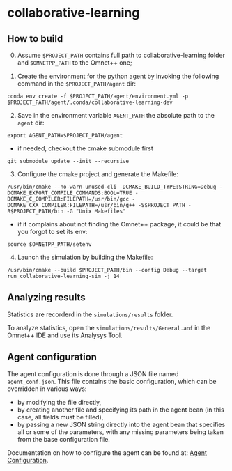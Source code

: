 # collaborative-learning

## How to build

0) Assume `$PROJECT_PATH` contains full path to collaborative-learning folder and `$OMNETPP_PATH` to the Omnet++ one;

1) Create the environment for the python agent by invoking the following command in the `$PROJECT_PATH/agent` dir:
```
conda env create -f $PROJECT_PATH/agent/environment.yml -p $PROJECT_PATH/agent/.conda/collaborative-learning-dev
```
2) Save in the environment variable `AGENT_PATH` the absolute path to the `agent` dir:
```
export AGENT_PATH=$PROJECT_PATH/agent
```

- if needed, checkout the cmake submodule first

```
git submodule update --init --recursive
```
3) Configure the cmake project and generate the Makefile:
```
/usr/bin/cmake --no-warn-unused-cli -DCMAKE_BUILD_TYPE:STRING=Debug -DCMAKE_EXPORT_COMPILE_COMMANDS:BOOL=TRUE -DCMAKE_C_COMPILER:FILEPATH=/usr/bin/gcc -DCMAKE_CXX_COMPILER:FILEPATH=/usr/bin/g++ -S$PROJECT_PATH -B$PROJECT_PATH/bin -G "Unix Makefiles"
```
- if it complains about not finding the Omnet++ package, it could be that you forgot to set its env:
```
source $OMNETPP_PATH/setenv
```
4) Launch the simulation by building the Makefile:
```
/usr/bin/cmake --build $PROJECT_PATH/bin --config Debug --target run_collaborative-learning-sim -j 14
```

## Analyzing results

Statistics are recorderd in the `simulations/results` folder.

To analyze statistics, open the `simulations/results/General.anf` in the Omnet++ IDE and use its Analysys Tool.


## Agent configuration
The agent configuration is done through a JSON file named `agent_conf.json`. This file contains the basic configuration, which can be overridden in various ways:

- by modifying the file directly,
- by creating another file and specifying its path in the agent bean (in this case, all fields must be filled),
- by passing a new JSON string directly into the agent bean that specifies all or some of the parameters, with any missing parameters being taken from the base configuration file.

Documentation on how to configure the agent can be found at: [Agent Configuration](https://github.com/retarded-reward/collaborative-learning/wiki/Agent-Configuration).
